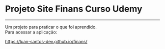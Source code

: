 <h1>Projeto Site Finans Curso Udemy</h1>
<hr>
<p>
  Um projeto para praticar o que foi aprendido.<br>
  Para acessar a aplicação:
</p>

https://luan-santos-dev.github.io/finans/
